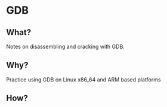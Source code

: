 # GDB

## What?

Notes on disassembling and cracking with GDB.

## Why?

Practice using GDB on Linux x86_64 and ARM based platforms

## How?
